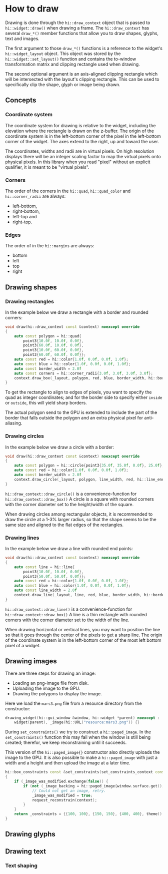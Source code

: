 How to draw
===========

Drawing is done through the `hi::draw_context` object that is passed to
`hi::widget::draw()` when drawing a frame. The `hi::draw_context` has
several `draw_*()` member functions that allow you to draw shapes,
glyphs, text and images.

The first argument to those `draw_*()` functions is a reference to the
widget's `hi::widget_layout` object. This object was stored by the
`hi::widget::set_layout()` function and contains the to-window
transformation matrix and clipping rectangle used when drawing.

The second optional argument is an axis-aligned clipping rectangle
which will be intersected with the layout's clipping rectangle.
This can be used to specifically clip the shape, glyph or image being drawn.

Concepts
--------

### Coordinate system

The coordinate system for drawing is relative to the widget, including the elevation where the rectangle
is drawn on the z-buffer. The origin of the coordinate system is in the left-bottom corner of the pixel
in the left-bottom corner of the widget. The axes extend to the right, up and toward the user.

The coordinates, widths and radii are in virtual pixels. On high resolution displays
there will be an integer scaling factor to map the virtual pixels onto physical pixels. In this library
when you read "pixel" without an explicit qualifier, it is meant to be "virtual pixels".

### Corners

The order of the corners in the `hi::quad`, `hi::quad_color` and `hi::corner_radii` are always:

 - left-bottom,
 - right-bottom,
 - left-top and
 - right-top.

### Edges

The order of in the `hi::margins` are always:

 - bottom
 - left
 - top
 - right

Drawing shapes
--------------

### Drawing rectangles

In the example below we draw a rectangle with a border and rounded corners:

```cpp
void draw(hi::draw_context const &context) noexcept override
{
    auto const polygon = hi::quad{
        point3{10.0f, 10.0f, 0.0f},
        point3{60.0f, 10.0f, 0.0f},
        point3{10.0f, 60.0f, 0.0f},
        point3{60.0f, 60.0f, 0.0f}};
    auto const red = hi::color{1.0f, 0.0f, 0.0f, 1.0f};
    auto const blue = hi::color{1.0f, 0.0f, 0.0f, 1.0f};
    auto const border_width = 2.0f
    auto const corners = hi::corner_radii{3.0f, 3.0f, 3.0f, 3.0f};
    context.draw_box(_layout, polygon, red, blue, border_width, hi::border_side::inside, corners);
}
```

To get the rectangle to align to edges of pixels, you want to specify the quad
as integer coordinates; and for the border side to specify either `inside` or `outside`,
this will yield sharp borders.

The actual polygon send to the GPU is extended to include the part
of the border that falls outside the polygon and an extra physical pixel
for anti-aliasing.

### Drawing circles

In the example below we draw a circle with a border:

```cpp
void draw(hi::draw_context const &context) noexcept override
{
    auto const polygon = hi::circle{point3{35.0f, 35.0f, 0.0f}, 25.0f};
    auto const red = hi::color{1.0f, 0.0f, 0.0f, 1.0f};
    auto const border_width = 2.0f
    context.draw_circle(_layout, polygon, line_width, red, hi::line_end_cap::round, hi::line_end_cap::round);
}
```

`hi::draw_context::draw_circle()` is a convenience-function for
`hi::draw_context::draw_box()` A circle is a square with rounded corners
with the corner diameter set to the height/width of the square.

When drawing circles among rectangular objects, it is recommended to
draw the circle at a 1-3% larger radius, so that the shape seems to
be the same size and aligned to the flat edges of the rectangles.


### Drawing lines

In the example below we draw a line with rounded end points:

```cpp
void draw(hi::draw_context const &context) noexcept override
{
    auto const line = hi::line{
        point3{10.0f, 10.0f, 0.0f},
        point3{50.0f, 50.0f, 0.0f}};
    auto const red = hi::color{1.0f, 0.0f, 0.0f, 1.0f};
    auto const blue = hi::color{1.0f, 0.0f, 0.0f, 1.0f};
    auto const line_width = 2.0f
    context.draw_line(_layout, line, red, blue, border_width, hi::border_side::inside);
}
```

`hi::draw_context::draw_line()` is a convenience-function for
`hi::draw_context::draw_box()` A line is a thin rectangle with rounded corners
with the corner diameter set to the width of the line.

When drawing horizontal or vertical lines, you may want to position the line so
that it goes through the center of the pixels to get a sharp line. The
origin of the coordinate system is in the left-bottom corner of the most left
bottom pixel of a widget.

Drawing images
--------------

There are three steps for drawing an image:
 - Loading an png-image file from disk.
 - Uploading the image to the GPU.
 - Drawing the polygons to display the image.

Here we load the `mars3.png` file from a resource directory from the constructor:

```cpp
drawing_widget(hi::gui_window &window, hi::widget *parent) noexcept :
    widget(parent), _image(hi::URL("resource:mars3.png")) {}
```

During `set_constraints()`  we try to construct a `hi::paged_image`. In the
`set_constraints()` function this may fail when the window is still being created;
therefor, we keep reconstraining until it succeeds.

This version of the `hi::paged_image{}` constructor also directly uploads the
image to the GPU. It is also possible to make a `hi::paged_image` with just
a width and a height and then upload the image at a later time.

```cpp
hi::box_constraints const &set_constraints(set_constraints_context const &context) noexcept override
{
    if (_image_was_modified.exchange(false)) {
        if (not (_image_backing = hi::paged_image{window.surface.get(), _image})) {
            // Could not get an image, retry.
            _image_was_modified = true;
            request_reconstrain(context);
        }
    }
    return _constraints = {{100, 100}, {150, 150}, {400, 400}, theme().margin()};
}
```

Drawing glyphs
--------------

Drawing text
------------

### Text shaping

